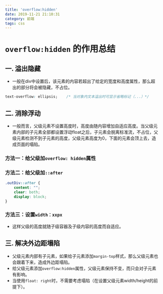 ```yaml
---
title: 'overflow:hidden'
date: 2019-11-21 21:10:31
category: 前端
tags: css
---
```


# `overflow:hidden` 的作用总结
## 一. 溢出隐藏
- 一般在div中设置后，该元素的内容若超出了给定的宽度和高度属性，那么超出的部分将会被隐藏，不占位。

```css
text-overflow: ellipsis;	/* 当对象内文本溢出时可显示省略标记（...）*/
```

## 二. 消除浮动
- 一般而言，父级元素不设置高度时，高度由随内容增加自适应高度。当父级元素内部的子元素全部都设置浮动float之后，子元素会脱离标准流，不占位，父级元素检测不到子元素的高度，父级元素高度为0，下面的元素会顶上去，造成页面的塌陷。

### 方法一：给父级加`overflow: hidden`属性

### 方法二：给父级加`::after`

```css
.outDiv::after {
    content: "";
    clear: both;
    display: block;
}
```
<!--more-->

### 方法三：设置`width：xxpx`
- 这样父级的高度就随子级容器及子级内容的高度而自适应。

## 三. 解决外边距塌陷
- 父级元素内部有子元素，如果给子元素添加`margin-top`样式，那么父级元素也会跟着下来，造成外边距塌陷。
- 给父级元素添加`overflow:hidden`属性，父级元素保持不变，而只会对子元素有影响。
- 当使用`float: right`时，不需要考虑塌陷（在设置父级元素width/height的前提下）。